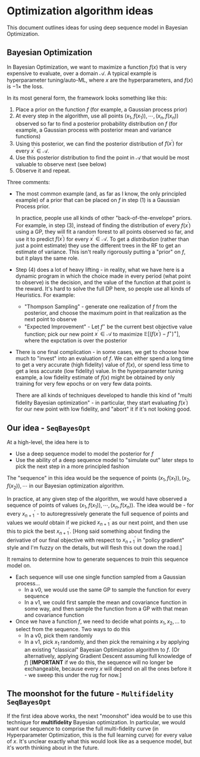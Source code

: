 # Optimization algorithm ideas

This document outlines ideas for using deep sequence model in Bayesian Optimization.

## Bayesian Optimization

In Bayesian Optimization, we want to maximize a function $f(x)$ that is very expensive to evaluate, over a domain $\mathcal{A}$. A typical example is hyperparameter tuning/auto-ML, where $x$ are the hyperparameters, and $f(x)$ is $-1 \times$ the loss.

In its most general form, the framework looks something like this:
  1. Place a prior on the function $f$ (for example, a Gaussian process prior)
  2. At every step in the algorithm, use all points $(x_1, f(x_1)), \cdots, (x_n, f(x_n))$ observed so far to find a posterior probability distribution on $f$ (for example, a Gaussian process with posterior mean and variance functions)
  3. Using this posterior, we can find the posterior distribution of $f(x^\prime)$ for every $x^\prime \in \mathcal{A}$. 
  4. Use this posterior distribution to find the point in $\mathcal{A}$ that would be most valuable to observe next (see below)
  5. Observe it and repeat.

Three comments:
  - The most common example (and, as far as I know, the only principled example) of a prior that can be placed on $f$ in step (1) is a Gaussian Process prior.
  
    In practice, people use all kinds of other "back-of-the-envelope" priors. For example, in step (3), instead of finding the distribution of every $f(x^\prime)$ using a GP, they will fit a random forest to all points observed so far, and use it to predict $f(x^\prime)$ for every $x^\prime \in \mathcal{A}$. To get a *distribution* (rather than just a point estimate) they use the different trees in the RF to get an estimate of variance. This isn't really rigorously putting a "prior" on $f$, but it plays the same role.

  - Step (4) does a lot of heavy lifting - in reality, what we have here is a dynamic program in which the choice made in every period (what point to observe) is the decision, and the value of the function at that point is the reward. It's hard to solve the full DP here, so people use all kinds of Heuristics. For example:
    * "Thompson Sampling" - generate one realization of $f$ from the posterior, and choose the maximum point in that realization as the next point to observe
    * "Expected Improvement" - Let $f^\star$ be the current best objective value function; pick our new point $x^\prime \in \mathcal{A}$ to maximize $\mathbb{E} \left[ (f(x^\prime) - f^\star)^+ \right]$, where the expctation is over the posterior

  - There is one final complication - in some cases, we get to choose how much to "invest" into an evaluation of $f$. We can either spend a long time to get a very accurate (high fidelity) value of $f(x)$, or spend less time to get a less accurate (low fidelity) value. In the hyperparameter tuning example, a low fidelity estimate of $f(x)$ might be obtained by only training for very few epochs or on very few data points.

    There are all kinds of techniques developed to handle this kind of "multi fidelity Bayesian optimization" - in particular, they start evaluating $f(x^\prime)$ for our new point with low fidelity, and "abort" it if it's not looking good.

## Our idea - `SeqBayesOpt`

At a high-level, the idea here is to
  - Use a deep sequence model to model the posterior for $f$
  - Use the ability of a deep sequence model to "simulate out" later steps to pick the next step in a more principled fashion

The "sequence" in this idea would be the sequence of points $(x_1, f(x_1)), (x_2, f(x_2)), \cdots$ in our Bayesian optimization algorithm.

In practice, at any given step of the algorithm, we would have observed a sequence of points of values $(x_1, f(x_1)), \cdots, (x_n, f(x_n))$. The idea would be - for every $x^\prime_{n+1}$ - to autoregressively generate the full sequence of points and values we *would* obtain if we picked $x^\prime_{n+1}$ as our next point, and then use this to pick the best $x^\prime_{n+1}$. [Hong said something about finding the derivative of our final objective with respect to $x^\prime_{n+1}$ in "policy gradient" style and I'm fuzzy on the details, but will flesh this out down the road.]

It remains to determine how to generate sequences to *train* this sequence model on.
  - Each sequence will use one single function sampled from a Gaussian process...
      * In a v0, we would use the same GP to sample the function for every sequence
      * In a v1, we could first sample the mean and covariance function in some way, and then sample the function from a GP with that mean and covariance function
  - Once we have a function $f$, we need to decide what points $x_1, x_2, \ldots$ to select from the sequence. Two ways to do this
      * In a v0, pick them randomly
      * In a v1, pick $x_1$ randomly, and then pick the remaining $x$ by applying an existing "classical" Bayesian Optimization algorithm to $f$. (Or alternatively, applying Gradient Descent assuming full knowledge of $f$) [**IMPORTANT** if we do this, the sequence will no longer be exchangeable, because every $x$ will depend on all the ones before it - we sweep this under the rug for now.]

## The moonshot for the future - `Multifidelity SeqBayesOpt`

If the first idea above works, the next "moonshot" idea would be to use this technique for **multifidelity** Bayesian optimization. In particular, we would want our sequence to comprise the full multi-fidelity curve (in Hyperparameter Optimization, this is the full learning curve) for every value of $x$. It's unclear exactly what this would look like as a sequence model, but it's worth thinking about in the future.
